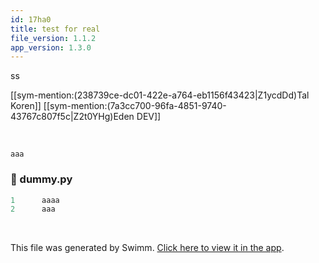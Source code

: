 ```yaml
---
id: 17ha0
title: test for real
file_version: 1.1.2
app_version: 1.3.0
---
```


ss

[[sym-mention:(238739ce-dc01-422e-a764-eb1156f43423|Z1ycdDd)Tal Koren]] [[sym-mention:(7a3cc700-96fa-4851-9740-43767c807f5c|Z2t0YHg)Eden DEV]]

<br/>

`aaa`<swm-token data-swm-token=":dummy.py:2:0:0:`aaa`"/>
<!-- NOTE-swimm-snippet: the lines below link your snippet to Swimm -->
### 📄 dummy.py
```python
1      aaaa
2      aaa
```

<br/>

This file was generated by Swimm. [Click here to view it in the app](http://localhost:5000/repos/Z2l0aHViJTNBJTNBdGVzdC1naXRodWItYXBwJTNBJTNBc3dpbW1pbw==/docs/17ha0).
